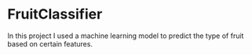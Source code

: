 # FruitClassifier
In this project I used a machine learning model to predict the type of fruit based on certain features.
